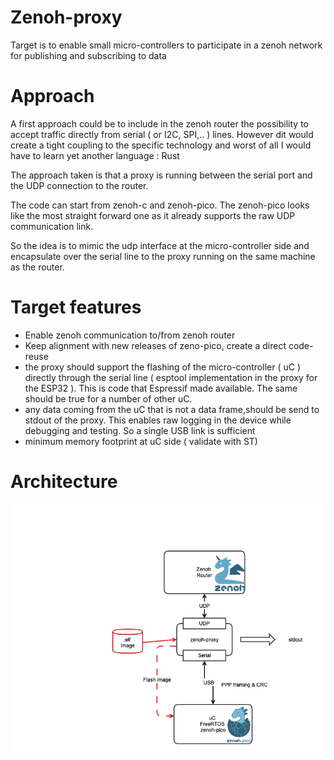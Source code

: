 # Zenoh-proxy
Target is to enable small micro-controllers to participate in a zenoh network for publishing and subscribing to data
# Approach
A first approach could be to include in the zenoh router the possibility to accept traffic directly from serial ( or I2C, SPI,.. ) lines. 
However dit would create a tight coupling to the specific technology and worst of all I would have to learn yet another language : Rust

The approach taken is that a proxy is running between the serial port and the UDP connection to the router.

The code can start from zenoh-c and zenoh-pico. The zenoh-pico looks like the most straight forward one as it already supports the raw UDP communication link.

So the idea is to mimic the udp interface at the micro-controller side and encapsulate over the serial line to the proxy running on the same machine as the router. 

# Target features 
- Enable zenoh communication to/from zenoh router
- Keep alignment with new releases of zeno-pico, create a direct code-reuse
- the proxy should support the flashing of the micro-controller ( uC ) directly through the serial line ( esptool implementation in the proxy for the ESP32 ). This is code that Espressif made available. The same should be true for a number of other uC.
- any data coming from the uC that is not a data frame,should be send to stdout of the proxy. This enables raw logging in the device while debugging and testing. So a single USB link is sufficient
- minimum memory footprint at uC side ( validate with ST)
# Architecture
<img src="docs/architecture.png">